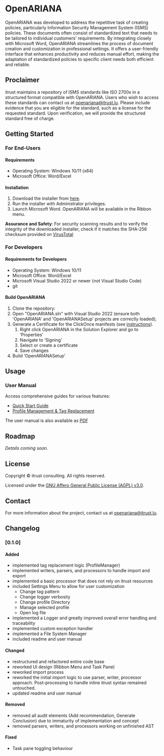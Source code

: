 ﻿# OpenARIANA

OpenARIANA was developed to address the repetitive task of creating policies, particularly Information Security Management System (ISMS) policies. These documents often consist of standardized text that needs to be tailored to individual customers' requirements. By integrating closely with Microsoft Word, OpenARIANA streamlines the process of document creation and customization in professional settings. It offers a user-friendly interface that enhances productivity and reduces manual effort, making the adaptation of standardized policies to specific client needs both efficient and reliable.

## Proclaimer

itrust maintains a repository of ISMS standards like ISO 2700x in a structured format compatible with OpenARIANA. Users who wish to access these standards can contact us at [openariana@itrust.lu](mailto:openariana@itrust.lu). Please include evidence that you are eligible for the standard, such as a license for the requested standard. Upon verification, we will provide the structured standard free of charge.

## Getting Started 

### For End-Users

#### Requirements
- Operating System: Windows 10/11 (x64)
- Microsoft Office: Word/Excel

#### Installation

1. Download the installer from [here](https://github.com/itrust-consulting/OpenARIANA/releases/tag/0.1.0).
2. Run the installer with Administrator privileges.
3. Launch Microsoft Word. OpenARIANA will be available in the Ribbon menu.

**Assurance and Safety**: For security scanning results and to verify the integrity of the downloaded installer, check if it matches the SHA-256 checksum provided on [VirusTotal](https://www.virustotal.com/gui/file-analysis/MjI4N2JiOWE0NjkwNWJiYmYzNzc2ODhkYWI0OTZkYmU6MTcwNzE0NTM1MQ==)

### For Developers

#### Requirements for Developers

- Operating System: Windows 10/11
- Microsoft Office: Word/Excel
- Microsoft Visual Studio 2022 or newer (not Visual Studio Code)
- git

#### Build OpenARIANA

1. Clone the repository: 
2.	Open "OpenARIANA.sln" with Visual Studio 2022 (ensure both 'OpenARIANA' and 'OpenARIANASetup' projects are correctly loaded);
3.	Generate a Certificate for the ClickOnce manifests (see [instructions](https://learn.microsoft.com/en-us/visualstudio/ide/how-to-sign-application-and-deployment-manifests?view=vs-2022)).
    1.	Right click OpenARIANA in the Solution Explorer and go to ‘Properties’
    2.	Navigate to ‘Signing’
    3.	Select or create a certificate
    4.	Save changes
4.	Build ‘OpenARIANASetup’

## Usage

### User Manual

Access comprehensive guides for various features:

- [Quick Start Guide](./docs/manual/quickstart.md)
- [Profile Management & Tag Replacement](./docs/manual/profiles.md)

The user manual is also available as [PDF](./docs/manual/_pdf/5OC4_REP_CyFORT-OpenARIANA-UserManual_v1.0.pdf)

## Roadmap

*Details coming soon.*

## License

Copyright © itrust consulting. All rights reserved.

Licensed under the [GNU Affero General Public License (AGPL) v3.0](LICENSE).

## Contact

For more information about the project, contact us at [openariana@itrust.lu](mailto:openariana@itrust.lu).


## Changelog

### [0.1.0]

#### Added

- implemented tag replacement logic (ProfileManager)
- implemented writers, parsers, and processors to handle import and export
- implemented a basic processor that does not rely on itrust resources
- included Settings Menu to allow for user customization
    - Change tag pattern
    - Change logger verbosity
    - Change profile Directory
    - Manage selected profile
    - Open log file
- implemented a Logger and greatly improved overall error handling and traceability
- implemented custom exception handler
- implemented a File System Manager
- included readme and user manual

#### Changed

- restructured and refactored entire code base
- reworked UI design (Ribbon Menu and Task Pane)
- reworked import process
- reworked the initial import logic to use parser, writer, processor approach. Post-processing to handle inline itrust syntax remained untouched.
- updated readme and user manual

#### Removed

- removed all audit elements (Add recommendation, Generate Conclusion) due to immaturity of implementation and concept
- removed parsers, writers, and processors working on unfinished AST

#### Fixed

- Task pane toggling behaviour
